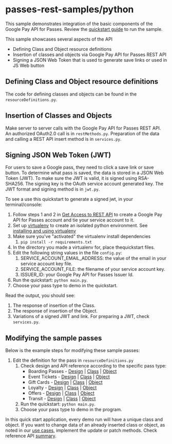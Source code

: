 passes-rest-samples/python
==========================

This sample demonstrates integration of the basic components of the Google Pay API for Passes.  Review the [quickstart guide](https://developers.google.com/pay/save/samples/quickstart-python) to run the sample.

This sample showcases several aspects of the API
* Defining Class and Object resource definitions
* Insertion of classes and objects via Google Pay API for Passes REST API
* Signing a JSON Web Token that is used to generate save links or used in JS Web button

## Defining Class and Object resource definitions
The code for defining classes and objects can be found in the `resourceDefinitions.py`.

## Insertion of Classes and Objects
Make server to server calls with the Google Pay API for Passes REST API. An authorized OAuth2.0 call is in `restMethods.py`. Preparation of the data and calling a REST API insert method is in `services.py`.

## Signing JSON Web Token (JWT)
For users to save a Google pass, they need to click a save link or save button. To determine what pass is saved, the data is stored in a JSON Web Token (JWT). To make sure the JWT is valid, it is signed using RSA-SHA256. The signing key is the OAuth service account generated key. The JWT format and signing method is in `jwt.py`.

To see a use this quickstart to generate a signed jwt, in your terminal/console:
1. Follow steps 1 and 2 in [Get Access to REST API](https://developers.google.com/pay/passes/guides/get-started/basic-setup/get-access-to-rest-api) to create a Google Pay API for Passes account and tie your service account to it.
1. Set up [virtualenv](https://virtualenv.pypa.io/en/stable/) to create an isolated python environment. See [installing and using virtualenv](https://cloud.google.com/python/setup#installing_and_using_virtualenv)
1. Make sure you've "activated" the virtualenv install dependencies
	1. `pip install -r requirements.txt`
1. In the directory you made a virtualenv for, place thequickstart files.
1. Edit the following string values in the file `config.py`:
	1. SERVICE_ACCOUNT_EMAIL_ADDRESS: the value of the email in your service account key file.
	1. SERVICE_ACCOUNT_FILE: the  filename of your service account key.
	1. ISSUER_ID: your Google Pay API for Passes Issuer Id.
1. Run  the quickstart: `python main.py`.
1. Choose your pass type to demo in the quickstart.

Read the output, you should see:
1. The response of insertion of the Class.
1. The response of insertion of the Object.
1. Variations of a signed JWT and link. For preparing a JWT, check `services.py`.

## Modifying the sample passes
Below is the example steps for modifying these sample passes:

1. Edit the definition for the pass in `resourceDefinitions.py`
	1. Check design and API reference according to the specific pass type:
		* Boarding Passes - [Design](https://developers.google.com/pay/passes/guides/pass-verticals/boarding-passes/design)
		| [Class](https://developers.google.com/pay/passes/reference/v1/flightclass/insert) 
		| [Object](https://developers.google.com/pay/passes/reference/v1/flightobject/insert)
		* Event Tickets - [Design](https://developers.google.com/pay/passes/guides/pass-verticals/event-tickets/design)
		| [Class](https://developers.google.com/pay/passes/reference/v1/eventticketclass/insert) 
		| [Object](https://developers.google.com/pay/passes/reference/v1/eventticketobject/insert)
		* Gift Cards - [Design](https://developers.google.com/pay/passes/guides/pass-verticals/gift-cards/design) 
		| [Class](https://developers.google.com/pay/passes/reference/v1/giftcardclass/insert) 
		| [Object](https://developers.google.com/pay/passes/reference/v1/giftcardobject/insert)
		* Loyalty - [Design](https://developers.google.com/pay/passes/guides/pass-verticals/loyalty/design)
		| [Class](https://developers.google.com/pay/passes/reference/v1/loyaltyclass/insert) 
		| [Object](https://developers.google.com/pay/passes/reference/v1/loyaltyobject/insert)
		* Offers - [Design](https://developers.google.com/pay/passes/guides/pass-verticals/boarding-passes/design)
		| [Class](https://developers.google.com/pay/passes/reference/v1/offerclass/insert) 
		| [Object](https://developers.google.com/pay/passes/reference/v1/offerobject/insert)
		* Transit - [Design](https://developers.google.com/pay/passes/guides/pass-verticals/transit-passes/design)
		| [Class](https://developers.google.com/pay/passes/reference/v1/transitclass/insert) 
		| [Object](https://developers.google.com/pay/passes/reference/v1/transitobject/insert)
	1. Run  the quickstart: `python main.py`.
	1. Choose your pass type to demo in the program.

In this quick start application, every demo run will have a unique class and object. If you want to change data of an already inserted class or object, as noted in our [use cases](https://developers.google.com/pay/passes/guides/get-started/implementing-the-api/engage-through-google-pay), implement the update or patch methods. Check reference API [summary](https://developers.google.com/pay/passes/reference/v1/).